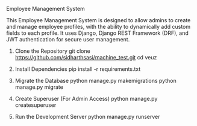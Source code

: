 Employee Management System

This Employee Management System is designed to allow admins to create and manage employee profiles, with the ability to dynamically add custom fields to each profile. It uses Django, Django REST Framework (DRF), and JWT authentication for secure user management.



1. Clone the Repository
git clone https://github.com/sidharthsasi/machine_test.git
cd veuz

2. Install Dependencies
pip install -r requirements.txt

3. Migrate the Database
python manage.py makemigrations
python manage.py migrate

4. Create Superuser (For Admin Access)
python manage.py createsuperuser

5. Run the Development Server
python manage.py runserver
